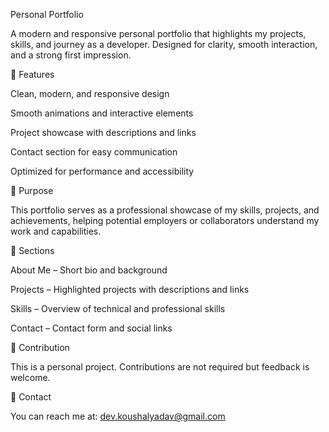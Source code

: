 Personal Portfolio

A modern and responsive personal portfolio that highlights my projects, skills, and journey as a developer. Designed for clarity, smooth interaction, and a strong first impression.

🚀 Features

Clean, modern, and responsive design

Smooth animations and interactive elements

Project showcase with descriptions and links

Contact section for easy communication

Optimized for performance and accessibility

🎯 Purpose

This portfolio serves as a professional showcase of my skills, projects, and achievements, helping potential employers or collaborators understand my work and capabilities.

📝 Sections

About Me – Short bio and background

Projects – Highlighted projects with descriptions and links

Skills – Overview of technical and professional skills

Contact – Contact form and social links

🌟 Contribution

This is a personal project. Contributions are not required but feedback is welcome.

📩 Contact

You can reach me at: dev.koushalyadav@gmail.com
